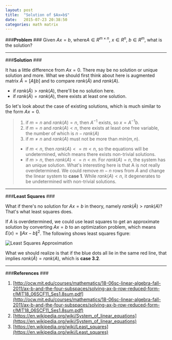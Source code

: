 ```yaml
---
layout: post
title:  "Solution of $Ax=b$"
date:   2015-07-23 20:38:50
categories: math matrix
---
```




###**Problem** ###
Given $Ax=b$, where$A\in R^{m\times n}$, $x\in R^{n}$,  $b \in R^{m}$, what is the solution?


----------

###**Solution** ###

It has a little difference from $Ax=0$. There may be no solution or unique solution and more. What we should first think about here is augmented matrix $\tilde{A} = [ A \| b ]$ and to compare $rank(\tilde{A})$ and $rank(A)$.

 - if $rank(\tilde{A}) > rank(A)$, there\'ll be no solution here.
 - if  $rank(\tilde{A}) = rank(A)$, there exists at least one solution.

So let\'s look about the case of existing solutions, which is much similar to the form $Ax = 0$.

> 1. if $m = n$ and $rank(A) = n$,  then $A^{-1}$ exists, so $x = A^{-1}b$.
> 2. if $m = n$ and $rank(A) < n$,  there exists at least one free variable, the number of which is $n - rank(A)$
> 3. if $m \neq n$ and $rank(A)$ must not be more than $min(m, n)$.
>  - if $m < n$, then $rank(A) <= m < n$, so the equations will be undetermined, which means there exists non-trivial solutions.
>  - if $m > n$, then $rank(A) <= n < m$. For $rank(A) = n$, the system has an unique solution. What\'s interesting here is that A is not really overdetermined. We could remove $m-n$ rows from $\tilde{A}$ and change  the linear system to **case 1**. While $rank(A) < n$, it degenerates to be undetermined with non-trivial solutions.

----------

###**Least Squares** ###

What if there\'s no solution for $Ax = b$ in theory, namely $rank(\tilde{A}) > rank(A)$? That\'s what least squares does.

If $A$ is overdetermined, we could use least squares to get an approximate solution by converting $Ax = b$ to an optimization problem, which means $E(x) = \|Ax - b\|^{2}$. The following shows least squares figure:

![Least Squares Approximation](https://upload.wikimedia.org/wikipedia/commons/3/3a/Linear_regression.svg)

What we should realize is that if the blue dots all lie in the same red line, that implies $rank(\tilde{A}) = rank(A)$, which is **case 3.2**.

----------

###**References** ###

 

 1. [http://ocw.mit.edu/courses/mathematics/18-06sc-linear-algebra-fall-2011/ax-b-and-the-four-subspaces/solving-ax-b-row-reduced-form-r/MIT18_06SCF11_Ses1.8sum.pdf](http://ocw.mit.edu/courses/mathematics/18-06sc-linear-algebra-fall-2011/ax-b-and-the-four-subspaces/solving-ax-b-row-reduced-form-r/MIT18_06SCF11_Ses1.8sum.pdf)
 2. [https://en.wikipedia.org/wiki/System_of_linear_equations](https://en.wikipedia.org/wiki/System_of_linear_equations)
 3. [https://en.wikipedia.org/wiki/Least_squares](https://en.wikipedia.org/wiki/Least_squares)

